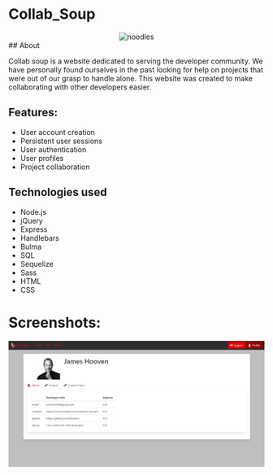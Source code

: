 # Collab_Soup

<div align="center">
<img src="./public/images/noodles.png" alt="noodles" width="200" height="200"/>
</div>
## About

Collab soup is a website dedicated to serving the developer community. We have personally found ourselves in the past looking for help on projects that were out of our grasp to handle alone. This website was created to make collaborating with other developers easier.

## Features:

- User account creation
- Persistent user sessions
- User authentication
- User profiles
- Project collaboration

## Technologies used

- Node.js
- jQuery
- Express
- Handlebars
- Bulma
- SQL
- Sequelize
- Sass
- HTML
- CSS

# Screenshots:

![profilePic](./public/images/collabSoupPic.png)
